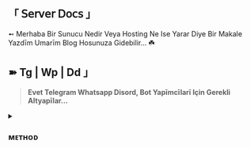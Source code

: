 ## 「 𝖲𝖾𝗋𝗏𝖾𝗋 𝖣𝗈𝖼𝗌 」

➻ Merhaba Bir Sunucu Nedir Veya Hosting Ne Ise Yarar Diye Bir Makale Yazdīm Umarīm Blog Hosunuza Gidebilir... ☘️

## ➽ Tg | Wp | Dd 」

> **Evet Telegram Whatsapp Disord, Bot Yapīmcīlarī Için Gerekli Altyapīlar...**
<details>
<summary><h3> ᴍᴇᴛʜᴏᴅ </b>
</h3></summary>
  
## ➽ Oketo 」

![Develop on Okteto](https://okteto.com/develop-okteto.svg)

##  ➽ ʜᴇʀᴏᴋᴜ 」
</h3>
<p align="center"><a href="https://dashboard.heroku.com/new?template=https://github.com/lizyangelxdark/PhantomMusic"> <img src="https://img.shields.io/badge/Deploy%20On%20Heroku-black?style=for-the-badge&logo=heroku" width="220" height="38.45"/></a></p>

## ➽ Railway 」

![Deploy+on+Railway](https://railway.app/button.svg)
</p>

## 「 Ssh 」

> **Aynen Tipki Ssh Baglanti Icin Termux Gerektiren Islemerdern Søz Konusu...**

## ➽ OpenSsŁ 」
<details>
<summary><h3> ᴍᴇᴛʜᴏᴅ </b>
</h3></summary>
  
Kurulum OpenSsl.

```$ pkg update && pkg upgrade```

Gerekli Paketkeri Kuralīm.

```$ pkg install apache2 git neovim wget curl```

Simdi Ise Baglantimizi Ayarlayalim.

```$ pkg install openssh neofetch fish nmap```

Baglantiyi Etkinlestirelim.

```$ sshd```

Ardından, kullanıcı adınızı ve IP adresinizi ifconfig ile kontrol edin:

```$ whoami```

Şimdi SSH hizmetinin hangi bağlantı noktasında çalıştığını kontrol etmemiz gerekiyor. İle kontrol edebilirsiniz.

```$ nmap -sV 127.0.0.1```

Bağlantı Noktası Numarasına sahip olduğunuzda, PC'nize geçin ve cihazınıza.

```$ ssh -p <PORT> <USER>@<IP>```

Örneğin, benim için tam komut şöyle olurdu.

```$ ssh -p 8022 u0_a147@192.168.0.105```

Sonraki varsayılan kabuğu şu şekilde değiştirin.

```$ chsh /data/data/com.termux/files/usr/bin/fish```

Artik Server Hazir Örnek Bir Görsel.

</h2>

<p align="center">
  <img src="https://telegra.ph/file/d081ab00989ce75c8416a.jpg">
</p>

---------------------









